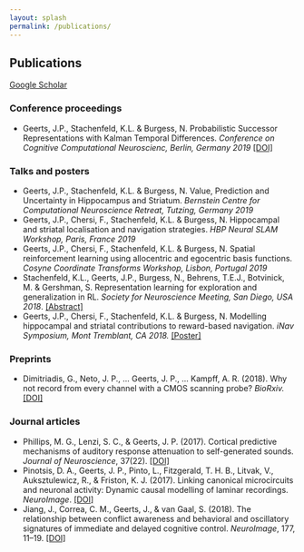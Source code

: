 ```yaml
---
layout: splash
permalink: /publications/
---
```



## Publications

[Google Scholar](https://scholar.google.co.uk/citations?user=4xusDVAAAAAJ&hl=en)

### Conference proceedings
- Geerts, J.P., Stachenfeld, K.L. & Burgess, N. Probabilistic Successor Representations with Kalman Temporal Differences. *Conference on Cognitive Computational Neuroscienc, Berlin, Germany 2019* [[DOI]](https://doi.org/10.32470/CCN.2019.1323-0)

### Talks and posters
- Geerts, J.P., Stachenfeld, K.L. & Burgess, N. Value, Prediction and Uncertainty in Hippocampus and Striatum. *Bernstein Centre for Computational Neuroscience Retreat, Tutzing, Germany 2019* 
- Geerts, J.P., Chersi, F., Stachenfeld, K.L. & Burgess, N. Hippocampal and striatal localisation and navigation strategies. *HBP Neural SLAM Workshop, Paris, France 2019*
- Geerts, J.P., Chersi, F., Stachenfeld, K.L. & Burgess, N. Spatial reinforcement learning using allocentric and egocentric basis functions. *Cosyne Coordinate Transforms Workshop, Lisbon, Portugal 2019* 
- Stachenfeld, K.L., Geerts, J.P., Burgess, N., Behrens, T.E.J., Botvinick, M. & Gershman, S. Representation learning for exploration and generalization in RL. *Society for Neuroscience Meeting, San Diego, USA 2018*. [[Abstract]](http://www.abstractsonline.com/pp8/?utm_campaign=Membership%2FNeuroscience%202018&utm_source=hs_email&utm_medium=email&utm_content=65738887&_hsenc=p2ANqtz--rQq_RqV7hDCQ8A-xMFgwUBSpinFMufEmw3cynoeNImte-KvqD954OkRgV5ULqWOo08hFLD6P2_2kpAhYv_P9yYGvycgEHRe8IJAvmWL0ob2ems8U&_hsmi=65738887#!/4649/presentation/41523)
- Geerts, J.P., Chersi, F., Stachenfeld, K.L. & Burgess, N. Modelling hippocampal and striatal contributions to reward-based navigation. *iNav Symposium, Mont Tremblant, CA 2018.* [[Poster]](/assets/images/poster.pdf)

### Preprints
- Dimitriadis, G., Neto, J. P., ... Geerts, J. P., ... Kampff, A. R. (2018). Why not record from every channel with a CMOS scanning probe? *BioRxiv.* [[DOI]](https://doi.org/10.1101/275818)

### Journal articles
- Phillips, M. G., Lenzi, S. C., & Geerts, J. P. (2017). Cortical predictive mechanisms of auditory response attenuation to self-generated sounds. *Journal of Neuroscience*, 37(22). [[DOI]](https://doi.org/10.1523/JNEUROSCI.0216-17.2017)
- Pinotsis, D. A., Geerts, J. P., Pinto, L., Fitzgerald, T. H. B., Litvak, V., Auksztulewicz, R., & Friston, K. J. (2017). Linking canonical microcircuits and neuronal activity: Dynamic causal modelling of laminar recordings. *NeuroImage*. [[DOI]](https://doi.org/10.1016/j.neuroimage.2016.11.041)
- Jiang, J., Correa, C. M., Geerts, J., & van Gaal, S. (2018). The relationship between conflict awareness and behavioral and oscillatory signatures of immediate and delayed cognitive control. *NeuroImage*, 177, 11–19. [[DOI]](https://doi.org/10.1016/j.neuroimage.2018.05.007)

